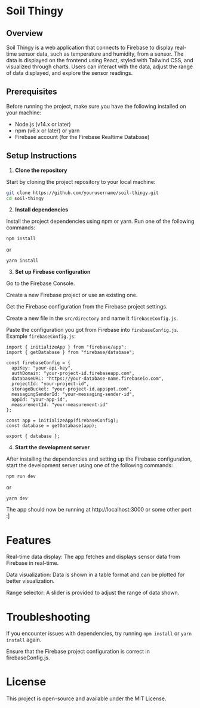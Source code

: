 # Soil Thingy

## Overview
Soil Thingy is a web application that connects to Firebase to display real-time sensor data, such as temperature and humidity, from a sensor. The data is displayed on the frontend using React, styled with Tailwind CSS, and visualized through charts. Users can interact with the data, adjust the range of data displayed, and explore the sensor readings.

## Prerequisites

Before running the project, make sure you have the following installed on your machine:

- Node.js (v14.x or later)
- npm (v6.x or later) or yarn
- Firebase account (for the Firebase Realtime Database)

## Setup Instructions

1. **Clone the repository**

Start by cloning the project repository to your local machine:

```bash
git clone https://github.com/yourusername/soil-thingy.git
cd soil-thingy
```

2. **Install dependencies**

Install the project dependencies using npm or yarn. Run one of the following commands:

`npm install`

or

`yarn install`


3. **Set up Firebase configuration**

Go to the Firebase Console.

Create a new Firebase project or use an existing one.

Get the Firebase configuration from the Firebase project settings.

Create a new file in the `src/directory` and name it `firebaseConfig.js`.

Paste the configuration you got from Firebase into `firebaseConfig.js`.
Example `firebaseConfig.js`:

```
import { initializeApp } from "firebase/app";
import { getDatabase } from "firebase/database";

const firebaseConfig = {
  apiKey: "your-api-key",
  authDomain: "your-project-id.firebaseapp.com",
  databaseURL: "https://your-database-name.firebaseio.com",
  projectId: "your-project-id",
  storageBucket: "your-project-id.appspot.com",
  messagingSenderId: "your-messaging-sender-id",
  appId: "your-app-id",
  measurementId: "your-measurement-id"
};

const app = initializeApp(firebaseConfig);
const database = getDatabase(app);

export { database };
```


4. **Start the development server**

After installing the dependencies and setting up the Firebase configuration, start the development server using one of the following commands:

`npm run dev`

or

`yarn dev`

The app should now be running at http://localhost:3000 or some other port :]


# Features

Real-time data display: The app fetches and displays sensor data from Firebase in real-time.

Data visualization: Data is shown in a table format and can be plotted for better visualization.

Range selector: A slider is provided to adjust the range of data shown.


# Troubleshooting

If you encounter issues with dependencies, try running `npm install` or `yarn install` again.

Ensure that the Firebase project configuration is correct in firebaseConfig.js.


# License

This project is open-source and available under the MIT License.